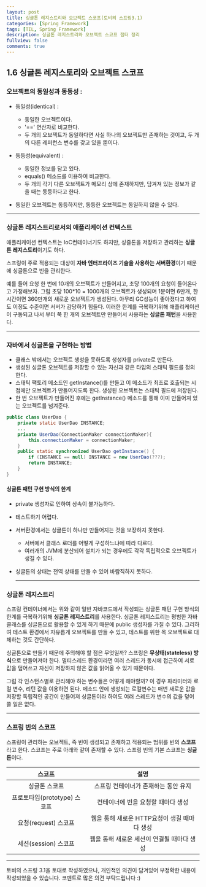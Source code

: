 ```yaml
---
layout: post
title: 싱글톤 레지스트리와 오브젝트 스코프(토비의 스프링3.1)
categories: [Spring Framework]
tags: [TIL, Spring Framework]
description: 싱글톤 레지스트리와 오브젝트 스코프 챕터 정리
fullview: false
comments: true
---
```


## 1.6 싱글톤 레지스토리와 오브젝트 스코프

### 오브젝트의 동일성과 동등성 :
+ 동일성(identical) :
  - 동일한 오브젝트이다.
  - '==' 연산자로 비교한다.
  - 두 개의 오브젝트가 동일하다면 사실 하나의 오브젝트만 존재하는 것이고, 두 개의 다른 레퍼런스 변수를 갖고 있을 뿐이다.
 
+ 동등성(equivalent) : 
  - 동일한 정보를 담고 있다.
  - equals() 메소드를 이용하여 비교한다.
  - 두 개의 각기 다른 오브젝트가 메모리 상에 존재하지만, 담겨져 있는 정보가 같을 때는 동등하다고 한다.
+ 동일한 오브젝트는 동등하지만, 동등한 오브젝트는 동일하지 않을 수 있다.  

 ***
 
### 싱글톤 레지스트리로서의 애플리케이션 컨텍스트  
   애플리케이션 컨텍스트는 IoC컨테이너기도 하지만, 싱즐톤을 저장하고 관리하는 **싱글톤 레지스토리**이기도 하다.
   
   스프링이 주로 적용되는 대상이 **자바 엔터프라이즈 기술을 사용하는 서버환경**이기 때문에 싱글톤으로 빈을 관리한다.
   
   예를 들어 요청 한 번에 10개의 오브젝트가 만들어지고, 초당 100개의 요청이 들어온다고 가정해보자. 그럼 초당 100*10 = 1000개의 오브젝트가 생성되며 1분이면 6만개, 한 시간이면 360만개의 새로운 오브젝트가 생성된다. 아무리 GC성능이 좋아졌다고 하여도 이정도 수준이면 서버가 감당하기 힘들다. 이러한 한계를 극복하기위해 애플리케이션이 구동되고 나서 부터 쭉 한 개의 오브젝트만 만들어서 사용하는 **싱글톤 패턴**을 사용한다.
  
***

### 자바에서 싱글톤을 구현하는 방법
+ 클래스 밖에서는 오브젝트 생성을 못하도록 생성자를 private로 만든다.
+ 생성된 싱글톤 오브젝트를 저장할 수 있는 자신과 같은 타입의 스태틱 필드를 정의한다.
+ 스태틱 팩토리 메소드인 getInstance()를 만들고 이 메소드가 최초로 호출되는 시점에만 오브젝트가 만들어지도록 한다. 생성된 오브젝트는 스태틱 필드에 저장된다.
+ 한 번 오브젝트가 만들어진 후에는 getInstance() 메소드를 통해 이미 만들어져 있는 오브젝트를 넘겨준다.
```java
public class UserDao {
    private static UserDao INSTANCE;
    ...
    private UserDao(ConnectionMaker connectionMaker){
        this.connectionMaker = connectionMaker;
    }
    public static synchronized UserDao getInstance() {
        if (INSTANCE == null) INSTANCE = new UserDao(???);
        return INSTANCE;
    }
}
```

#### 싱글톤 패턴 구현 방식의 한계
- private 생성자로 인하여 상속이 불가능하다.
- 테스트하기 어렵다.
- 서버환경에서는 싱글톤이 하나만 만들어지는 것을 보장하지 못한다.
  - 서버에서 클래스 로더를 어떻게 구성하느냐에 따라 다르다.
  -  여러개의 JVM에 분산되어 설치가 되는 경우에도 각각 독립적으로 오브젝트가 생길 수 있다.
- 싱글톤의 상태는 전역 상태를 만들 수 있어 바람직하지 못하다.
  
  ***
  
### 싱글톤 레지스트리
  스프링 컨테이너에서는 위와 같이 일반 자바코드에서 작성되는 싱글톤 패턴 구현 방식의 한계를 극복하기위해 **싱글톤 레지스트리**를 사용한다. 싱글톤 레지스트리는 평범한 자바 클래스를 싱글톤으로 활용할 수 있게 하기 때문에 public 생성자를 가질 수 있다. 그리하여 테스트 환경에서 자유롭게 오브젝트를 만들 수 있고, 테스트를 위한 목 오브젝트로 대체하는 것도 간단하다.
  
  싱글톤으로 만들기 때문에 주의해야 할 점은 무엇일까? 스프링은 **무상태(stateless) 방식**으로 만들어져야 한다. 멀티스레드 환경이라면 여러 스레드가 동시에 접근하여 서로 값을 덮어쓰고 자신이 저장하지 않은 값을 읽어올 수 있기 때문이다.
  
  그럼 각 인스턴스별로 관리해야 하는 변수들은 어떻게 해야할까? 이 경우 파라미터와 로컬 변수, 리턴 값을 이용하면 된다. 메소드 안에 생성되는 로컬변수는 매번 새로운 값을 저장할 독립적인 공간이 만들어져 싱글톤이라 하여도 여러 스레드가 변수의 값을 덮어 쓸 일은 없다.
  
  ***
  
### 스프링 빈의 스코프
  스프링이 관리하는 오브젝트, 즉 빈이 생성되고 존재하고 적용되는 범위를 빈의 **스코프**라고 한다. 스코프는 주로 아래와 같이 존재할 수 있다. 스프링 빈의 기본 스코프는 **싱글톤**이다.
  
  | 스코프 | 설명 |
|:---:|:---:|
| 싱글톤 스코프 | 스프링 컨테이너가 존재하는 동안 유지 | 
| 프로토타입(prototype) 스코프 | 컨테이너에 빈을 요청할 때마다 생성|
| 요청(request) 스코프 | 웹을 통해 새로운 HTTP요청이 생길 때마다 생성 | 
| 세션(session) 스코프 | 웹을 통해 새로운 세션이 연결될 때마다 생성 | 

***

 토비의 스프링 3.1을 토대로 작성하였으나, 개인적인 의견이 담겨있어 부정확한 내용이 작성되었을 수 있습니다. 코멘트로 많은 의견 부탁드립니다 :)